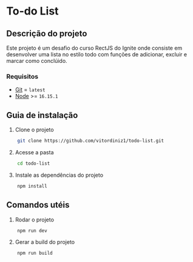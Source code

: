 # To-do List

## Descrição do projeto

Este projeto é um desafio do curso RectJS do Ignite onde consiste em desenvolver uma lista no estilo todo com funções de adicionar, excluir e marcar como conclúido.

### Requisitos

- [Git](https://git-scm.com/) = `latest`
- [Node](https://nodejs.org/en/) >= `16.15.1`

## Guia de instalação

1. Clone o projeto

```bash
    git clone https://github.com/vitordiniz1/todo-list.git
```

2. Acesse a pasta

```bash
    cd todo-list
```

3. Instale as dependências do projeto

```bash
    npm install
```

##  Comandos utéis

1. Rodar o projeto

```bash
    npm run dev
```

2. Gerar a build do projeto

```bash
    npm run build
```